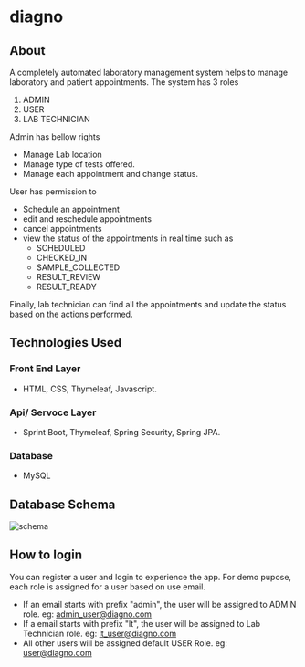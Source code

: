 # diagno

## About
A completely automated laboratory management system helps to manage laboratory and patient appointments. The system has 3 roles
1. ADMIN
2. USER
3. LAB TECHNICIAN

Admin has bellow rights
- Manage Lab location
- Manage type of tests offered.
- Manage each appointment and change status.

User has permission to
- Schedule an appointment
- edit and reschedule appointments
- cancel appointments
- view the status of the appointments in real time such as
  - SCHEDULED
  - CHECKED_IN
  - SAMPLE_COLLECTED
  - RESULT_REVIEW
  - RESULT_READY

Finally, lab technician can find all the appointments and update the status based on the actions performed.

## Technologies Used

### Front End Layer
- HTML, CSS, Thymeleaf, Javascript.
### Api/ Servoce Layer
- Sprint Boot, Thymeleaf, Spring Security, Spring JPA.
### Database
- MySQL

## Database Schema
![schema](https://github.com/apsyajeesh/diagno/assets/129886182/a219b4ca-fc5e-48d2-9a96-e986f521e199)

## How to login

You can register a user and login to experience the app. For demo pupose, each role is assigned for a user based on use email. 
   - If an email starts with prefix "admin", the user will be assigned to ADMIN role.
       eg: admin_user@diagno.com
   - If a email starts with prefix "lt", the user will be assigned to Lab Technician role.
       eg: lt_user@diagno.com
   - All other users will be assigned default USER Role.
       eg: user@diagno.com



